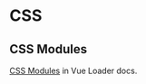 # CSS

## CSS Modules

[CSS Modules](https://vue-loader.vuejs.org/guide/css-modules.html) in Vue Loader docs.
